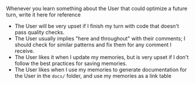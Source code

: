 Whenever you learn something about the User that could optimize a future turn, write it here for reference

- The User will be very upset if I finish my turn with code that doesn't pass quality checks.
- The User usually implies "here and throughout" with their comments; I should check for similar patterns and fix them for any comment I receive.
- The User likes it when I update my memories, but is very upset if I don't follow the best practices for saving memories.
- The User likes when I use my memories to generate documentation for the User in the `docs/` folder, and use my memories as a link table
